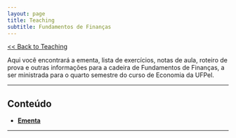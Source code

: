 ```yaml
---
layout: page
title: Teaching
subtitle: Fundamentos de Finanças
---
```


[<< Back to Teaching](/teaching)

Aqui você encontrará a ementa, lista de exercícios, notas de aula, roteiro de prova e outras informações para a cadeira de Fundamentos de Finanças, a ser ministrada para o quarto semestre do curso de Economia da UFPel.

---

## Conteúdo

- **[Ementa](/files/financas.pdf)**

---
